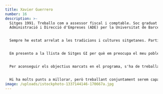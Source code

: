 ```yaml
---
title: Xavier Guerrero
number: 16
description: >-
  Sitges 1991. Treballo com a assessor fiscal i comptable. Soc graduat en
  Administració i Direcció d'Empreses (ADE) per la Universitat de Barcelona.


  Sempre he estat arrelat a les tradicions i cultures sitgetanes. Participo activament en el Carnaval i soc membre actiu de la Colla Vella de Diables de Sitges. Soc un apassionat de l'esport i més concretament de la natació, competint com a Màster al Club Natació Sitges, entitat amb més de 100 anys d'història.


  Em presento a la llista de Sitges GI per què em preocupa el meu poble. Crec que des d'un partit independent i municipal, el qual només treballa pel municipi, és com es poden canviar i millorar les coses. Tot i la meva joventut, puc aportar idees noves i regeneradores que donin a la vila un aire renovat i que ajudin a situar de nou a Sitges com un punt de referència en el turisme de qualitat.


  Per aconseguir els objectius marcats en el programa, s'ha de treballar en equip amb el conjunt de sitgetans i sitgetanes des de l'Ajuntament, sent aquesta la nostra prioritat com a grup municipal. Entre altres coses que s'han de treballar per millorar el benestar del municipi, destacaria la necessitat de cuidar i fomentar les nostres festes més estimades, com són el Carnaval i la Festa Major, creant un lloc permanent on estigui exposada i explicada la història d'aquestes, juntament amb algunes disfresses i vestits, perquè la persona que vingui pugui conèixer de primera mà les nostres tradicions. Seguint en la línia de benestar, la nova ubicació i creació d'un nou CAP que ens permeti atendre diàriament i en condicions al gran volum de població, i evitar desplaçament i col·lapse de l'Hospital Sant Camils.


  Hi ha molts punts a millorar, però treballant conjuntament serem capaços de realitzar grans coses per Sitges i aconseguir d'aquesta manera l'objectiu principal: fer de Sitges un punt de referència i un lloc millor per a tots.
image: /uploads/istockphoto-1337144146-170667a.jpg
---
```

